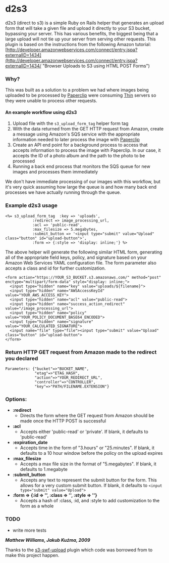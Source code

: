 # **d2s3**
d2s3 (direct to s3) is a simple Ruby on Rails helper that generates an upload form that will take a given file and upload it directly to your S3 bucket, bypassing your server.  This has various benefits, the biggest being that a large upload will not tie up your server from serving other requests.  This plugin is based on the instructions from the following Amazon tutorial: [http://developer.amazonwebservices.com/connect/entry.jspa?externalID=1434](http://developer.amazonwebservices.com/connect/entry.jspa?externalID=1434/ "Browser Uploads to S3 using HTML POST Forms")

### Why?
This was built as a solution to a problem we had where images being uploaded to be processed by [Paperclip](http://thoughtbot.com/projects/paperclip "Thoughtbot - Paperclip") were consuming [Thin](http://code.macournoyer.com/thin/ "Thin - Another Web Server") servers so they were unable to process other requests.

#### An example workflow using d2s3
 1. Upload file with the `s3_upload_form_tag` helper form tag
 2. With the data returned from the GET HTTP request from Amazon, create a message using Amazon's SQS service with the appropriate information needed to later process the image with [Paperclip](http://thoughtbot.com/projects/paperclip "Thoughtbot - Paperclip")
 3. Create an API end point for a background process to access that accepts information to process the image with Paperclip.  In our case, it accepts the ID of a photo album and the path to the photo to be processed
 4. Running a back end process that monitors the SQS queue for new images and processes them immediately

We don't have immediate processing of our images with this workflow, but it's very quick assuming how large the queue is and how many back end processes we have actually running through the queue.

### Example d2s3 usage
    <%= s3_upload_form_tag  :key => 'uploads',
                :redirect => image_processing_url,
                :acl => 'public-read',
                :max_filesize => 5.megabytes,
                :submit_button => '<input type="submit" value="Upload" class="button" id="upload-button">',
                :form => {:style => 'display: inline;'} %>

The above helper will generate the following similar HTML form, generating all of the appropriate field keys, policy, and signature based on your Amazon Web Services YAML configuration file.  The form parameter also accepts a class and id for further customization.

    <form action="https://YOUR_S3_BUCKET.s3.amazonaws.com/" method="post" enctype="multipart/form-data" style="display: inline;">
      <input type="hidden" name="key" value="uploads/${filename}">
      <input type="hidden" name="AWSAccessKeyId" value="YOUR_AWS_ACCESS_KEY">
      <input type="hidden" name="acl" value="public-read">
      <input type="hidden" name="success_action_redirect" value="/image_processing_url">
      <input type="hidden" name="policy" value="YOUR_POLICY_DOCUMENT_BASE64_ENCODED">
      <input type="hidden" name="signature" value="YOUR_CALCULATED_SIGNATURE">
      <input name="file" type="file"><input type="submit" value="Upload" class="button" id="upload-button">
    </form>

### Return HTTP GET request from Amazon made to the redirect you declared
    Parameters: {"bucket"=>"BUCKET_NAME",
                 "etag"=>"ETAG_HASH",
                 "action"=>"YOUR_REDIRECT_URL",
                 "controller"=>"CONTROLLER",
                 "key"=>"PATH/FILENAME.EXTENSION"}

### Options:
* **:redirect**
  * Directs the form where the GET request from Amazon should be made once the HTTP POST is successful
* **:acl**
  * Accepts either 'public-read' or 'private'.  If blank, it defaults to 'public-read'
* **:expiration_date**
  * Accepts time in the form of "3.hours" or "25.minutes".  If blank, it defaults to a 10 hour window before the policy on the upload expires
* **:max_filesize**
  * Accepts a max file size in the format of "5.megabytes".  If blank, it defaults to 1.megabyte
* **:submit_button**
  * Accepts any text to represent the submit button for the form.  This allows for a very custom submit button.  If blank, it defaults to `<input type="submit" value="Upload">`
* **:form => {:id => '', :class => '', :style => ''}**
  * Accepts a hash of :class, :id, and :style to add customization to the form as a whole


### **TODO**
* write more tests

_**Matthew Williams, Jakub Kuźma, 2009**_

Thanks to the [s3-swf-upload](http://github.com/elcgit/s3-swf-upload-plugin/tree/master "s3-swf-upload GitHub Project Page") plugin which code was borrowed from to make this project happen.
